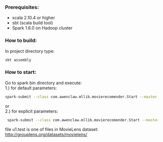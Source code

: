 ### Prerequisites:

* scala 2.10.4 or higher
* sbt (scala build tool)
* Spark 1.6.0 on Hadoop cluster

### How to build:
In project directory type:
```sh	
sbt assembly
```	
### How to start:

Go to spark bin directory and execute: <br>
1.) for default parameters:
```sh	
spark-submit --class com.awenclaw.mllib.movierecomender.Start --master local[*] mllib-movie-recomender-assembly-1.0.jar
```		
or <br>
2.) for explicit parameters: 
```sh	
 spark-submit --class com.awenclaw.mllib.movierecomender.Start --master local[*] mllib-movie-recomender-assembly-1.0.jar --inputDataFile /aw_movies/input_data/u1.test --outputModelDir /aw_movies/input_data/model --sizeOfTrainingDataSet 0.8 --alsRank 5 --alsNumOfIterations 5 --alsLambda 0.01
```
file u1.test is one of files in MovieLens dataset: http://grouplens.org/datasets/movielens/